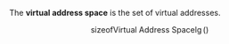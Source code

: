 The **virtual address space** is the set of virtual addresses. 

$$
\mathsf{sizeof} \text{Virtual Address Space} \lg\left(\right)
$$
